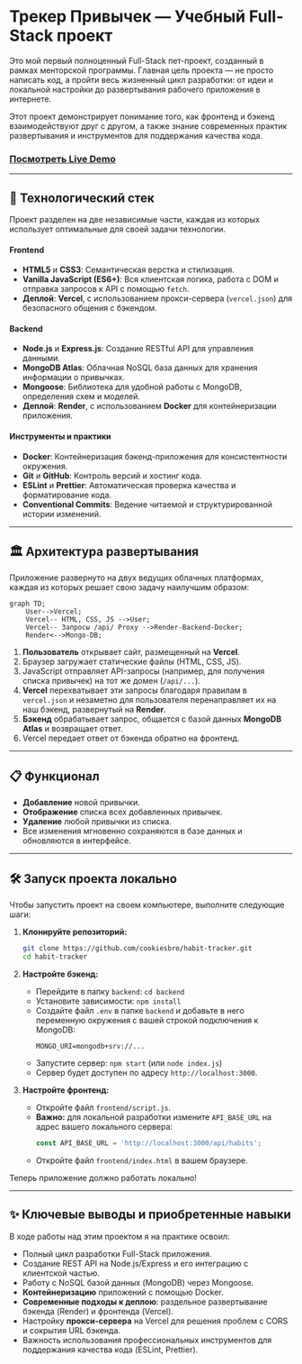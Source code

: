 # Трекер Привычек — Учебный Full-Stack проект

Это мой первый полноценный Full-Stack пет-проект, созданный в рамках менторской программы. Главная цель проекта — не просто написать код, а пройти весь жизненный цикл разработки: от идеи и локальной настройки до развертывания рабочего приложения в интернете.

Этот проект демонстрирует понимание того, как фронтенд и бэкенд взаимодействуют друг с другом, а также знание современных практик развертывания и инструментов для поддержания качества кода.

### [Посмотреть Live Demo](https://habit-tracker-lake-mu.vercel.app/)


---

## 🚀 Технологический стек

Проект разделен на две независимые части, каждая из которых использует оптимальные для своей задачи технологии.

#### Frontend
*   **HTML5** и **CSS3**: Семантическая верстка и стилизация.
*   **Vanilla JavaScript (ES6+)**: Вся клиентская логика, работа с DOM и отправка запросов к API с помощью `fetch`.
*   **Деплой**: **Vercel**, с использованием прокси-сервера (`vercel.json`) для безопасного общения с бэкендом.

#### Backend
*   **Node.js** и **Express.js**: Создание RESTful API для управления данными.
*   **MongoDB Atlas**: Облачная NoSQL база данных для хранения информации о привычках.
*   **Mongoose**: Библиотека для удобной работы с MongoDB, определения схем и моделей.
*   **Деплой**: **Render**, с использованием **Docker** для контейнеризации приложения.

#### Инструменты и практики
*   **Docker**: Контейнеризация бэкенд-приложения для консистентности окружения.
*   **Git** и **GitHub**: Контроль версий и хостинг кода.
*   **ESLint** и **Prettier**: Автоматическая проверка качества и форматирование кода.
*   **Conventional Commits**: Ведение читаемой и структурированной истории изменений.

---

## 🏛️ Архитектура развертывания

Приложение развернуто на двух ведущих облачных платформах, каждая из которых решает свою задачу наилучшим образом:

```mermaid
graph TD;
    User-->Vercel;
    Vercel-- HTML, CSS, JS -->User;
    Vercel-- Запросы /api/ Proxy -->Render-Backend-Docker;
    Render<-->Mongo-DB;
```

1.  **Пользователь** открывает сайт, размещенный на **Vercel**.
2.  Браузер загружает статические файлы (HTML, CSS, JS).
3.  JavaScript отправляет API-запросы (например, для получения списка привычек) на тот же домен (`/api/...`).
4.  **Vercel** перехватывает эти запросы благодаря правилам в `vercel.json` и незаметно для пользователя перенаправляет их на наш бэкенд, развернутый на **Render**.
5.  **Бэкенд** обрабатывает запрос, общается с базой данных **MongoDB Atlas** и возвращает ответ.
6.  Vercel передает ответ от бэкенда обратно на фронтенд.

---

## 📋 Функционал

*   **Добавление** новой привычки.
*   **Отображение** списка всех добавленных привычек.
*   **Удаление** любой привычки из списка.
*   Все изменения мгновенно сохраняются в базе данных и обновляются в интерфейсе.

---

## 🛠️ Запуск проекта локально

Чтобы запустить проект на своем компьютере, выполните следующие шаги:

1.  **Клонируйте репозиторий:**
    ```bash
    git clone https://github.com/cookiesbro/habit-tracker.git
    cd habit-tracker
    ```

2.  **Настройте бэкенд:**
    *   Перейдите в папку `backend`: `cd backend`
    *   Установите зависимости: `npm install`
    *   Создайте файл `.env` в папке `backend` и добавьте в него переменную окружения с вашей строкой подключения к MongoDB:
        ```
        MONGO_URI=mongodb+srv://...
        ```
    *   Запустите сервер: `npm start` (или `node index.js`)
    *   Сервер будет доступен по адресу `http://localhost:3000`.

3.  **Настройте фронтенд:**
    *   Откройте файл `frontend/script.js`.
    *   **Важно:** для локальной разработки измените `API_BASE_URL` на адрес вашего локального сервера:
        ```javascript
        const API_BASE_URL = 'http://localhost:3000/api/habits';
        ```
    *   Откройте файл `frontend/index.html` в вашем браузере.

Теперь приложение должно работать локально!

---

## ✨ Ключевые выводы и приобретенные навыки

В ходе работы над этим проектом я на практике освоил:
*   Полный цикл разработки Full-Stack приложения.
*   Создание REST API на Node.js/Express и его интеграцию с клиентской частью.
*   Работу с NoSQL базой данных (MongoDB) через Mongoose.
*   **Контейнеризацию** приложений с помощью Docker.
*   **Современные подходы к деплою**: раздельное развертывание бэкенда (Render) и фронтенда (Vercel).
*   Настройку **прокси-сервера** на Vercel для решения проблем с CORS и сокрытия URL бэкенда.
*   Важность использования профессиональных инструментов для поддержания качества кода (ESLint, Prettier).
